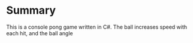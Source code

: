 # Summary
This is a console pong game written in C#. The ball increases speed with each hit, and the ball angle